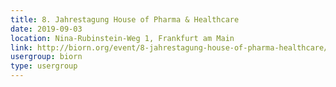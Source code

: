 ```yaml
---
title: 8. Jahrestagung House of Pharma & Healthcare
date: 2019-09-03
location: Nina-Rubinstein-Weg 1, Frankfurt am Main
link: http://biorn.org/event/8-jahrestagung-house-of-pharma-healthcare/
usergroup: biorn
type: usergroup
---
```

